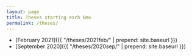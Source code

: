 ```yaml
---
layout: page
title: Theses starting each 6mo
permalink: /theses/
---
```



- [February 2021]({{ "/theses/2021feb/" | prepend: site.baseurl }})
- [September 2020]({{ "/theses/2020sep/" | prepend: site.baseurl }})